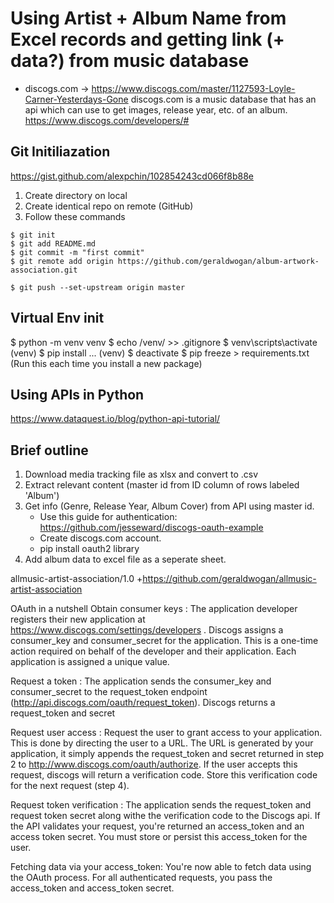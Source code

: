 # Using Artist + Album Name from Excel records and getting link (+ data?) from music database

- discogs.com -> https://www.discogs.com/master/1127593-Loyle-Carner-Yesterdays-Gone
discogs.com is a music database that has an api which can use to get images, release year, etc. of an album. 
https://www.discogs.com/developers/#

## Git Initiliazation
https://gist.github.com/alexpchin/102854243cd066f8b88e

1. Create directory on local
1. Create identical repo on remote (GitHub)
1. Follow these commands

```
$ git init
$ git add README.md
$ git commit -m "first commit"
$ git remote add origin https://github.com/geraldwogan/album-artwork-association.git

$ git push --set-upstream origin master
```

## Virtual Env init
$ python -m venv venv
$ echo /venv/ >> .gitignore
$ venv\scripts\activate
(venv) $ pip install ...
(venv) $ deactivate
$ pip freeze > requirements.txt (Run this each time you install a new package)

## Using APIs in Python
https://www.dataquest.io/blog/python-api-tutorial/



## Brief outline
1. Download media tracking file as xlsx and convert to .csv
1. Extract relevant content (master id from ID column of rows labeled 'Album')
1. Get info (Genre, Release Year, Album Cover) from API using master id.
    - Use this guide for authentication: https://github.com/jesseward/discogs-oauth-example
    - Create discogs.com account.
    - pip install oauth2 library
1. Add album data to excel file as a seperate sheet.

allmusic-artist-association/1.0 +https://github.com/geraldwogan/allmusic-artist-association


OAuth in a nutshell
Obtain consumer keys : The application developer registers their new application at https://www.discogs.com/settings/developers . Discogs assigns a consumer_key and consumer_secret for the application. This is a one-time action required on behalf of the developer and their application. Each application is assigned a unique value.

Request a token : The application sends the consumer_key and consumer_secret to the request_token endpoint (http://api.discogs.com/oauth/request_token). Discogs returns a request_token and secret

Request user access : Request the user to grant access to your application. This is done by directing the user to a URL. The URL is generated by your application, it simply appends the request_token and secret returned in step 2 to http://www.discogs.com/oauth/authorize. If the user accepts this request, discogs will return a verification code. Store this verification code for the next request (step 4).

Request token verification : The application sends the request_token and request token secret along withe the verification code to the Discogs api. If the API validates your request, you're returned an access_token and an access token secret. You must store or persist this access_token for the user.

Fetching data via your access_token: You're now able to fetch data using the OAuth process. For all authenticated requests, you pass the access_token and access_token secret.

